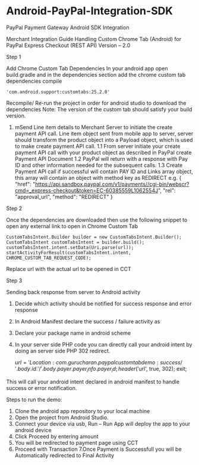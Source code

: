 # Android-PayPal-Integration-SDK
PayPal Payment Gateway Android SDK Integration 


Merchant Integration Guide
Handling Custom Chrome Tab (Android) for
PayPal Express Checkout (REST API)
Version – 2.0

Step 1

Add Chrome Custom Tab Dependencies
In your android app open build.gradle and in the dependencies section add the chrome custom tab dependencies compile 

    'com.android.support:customtabs:25.2.0'

Recompile/ Re-run the project in order for android studio to download the dependencies
Note: The version of the custom tab should satisfy your build version.
1. mSend Line item details to Merchant Server to initiate the create payment API call. Line item object sent from mobile app to server, server should transform the product object into a Payload object, which is used to make create payment API call.
1.1 From server initiate your create payment API call with your product object as described in PayPal create Payment API Document
1.2 PayPal will return with a response with Pay ID and other information needed for the subsequent calls.
1.3 Create Payment API call if successful will contain PAY ID and Links array object, this array will contain an object with method key as REDIRECT e.g.
    {
    "href": "https://api.sandbox.paypal.com/v1/payments//cgi-bin/webscr?cmd=_express-checkout&token=EC-60385559L1062554J",
    "rel": "approval_url",
    "method": "REDIRECT"
    }

Step 2

Once the dependencies are downloaded then use the following snippet to open any external link to open in Chrome Custom Tab

    CustomTabsIntent.Builder builder = new CustomTabsIntent.Builder(); 
    CustomTabsIntent customTabsIntent = builder.build(); 
    customTabsIntent.intent.setData(Uri.parse(url)); 
    startActivityForResult(customTabsIntent.intent, CHROME_CUSTOM_TAB_REQUEST_CODE);

Replace url with the actual url to be opened in CCT

Step 3

Sending back response from server to Android activity
1. Decide which activity should be notified for success response and error response
2. In Android Manifest declare the success / failure activity as 

    <category android:name="android.intent.category.DEFAULT" /> 
    <category android:name="android.intent.category.BROWSABLE" /> 
    <data android:scheme="com.example.paypalcustomtabdemo"/>
    
3. Declare your package name in android scheme
4. In your server side PHP code you can directly call your android intent by doing an server side PHP 302 redirect.

    $url = 'Location:com.gurucharan.paypalcustomtabdemo:success/'.body.id.'/'.body.payer.payer_info.payer_id;
    header('$url', true, 302);
    exit;
    
This will call your android intent declared in android manifest to handle success or error notification.

Steps to run the demo:
1. Clone the android app repository to your local machine
2. Open the project from Android Studio.
3. Connect your device via usb, Run – Run App will deploy the app to your android device
4. Click Proceed by entering amount  
5. You will be redirected to payment page using CCT 
6. Proceed with Transaction 
7.Once Payment is Successfull you will be Automatically redirected to Final Activity

